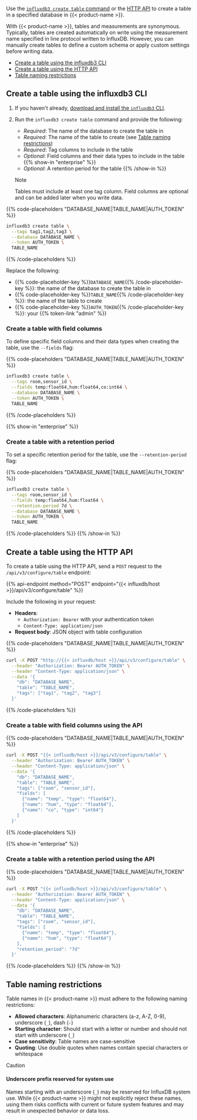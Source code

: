 Use the [`influxdb3 create table` command](/influxdb3/version/reference/cli/influxdb3/create/table/)
or the [HTTP API](/influxdb3/version/api/v3/) to create a table in a specified database in {{< product-name >}}.

With {{< product-name >}}, tables and measurements are synonymous.
Typically, tables are created automatically on write using the measurement name
specified in line protocol written to InfluxDB.
However, you can manually create tables to define a custom schema or apply custom settings before writing data.

- [Create a table using the influxdb3 CLI](#create-a-table-using-the-influxdb3-cli)
- [Create a table using the HTTP API](#create-a-table-using-the-http-api)
- [Table naming restrictions](#table-naming-restrictions)

## Create a table using the influxdb3 CLI

1. If you haven't already, [download and install the `influxdb3` CLI](/influxdb3/version/reference/cli/influxdb3/#download-and-install-the-influxdb3-cli).

2. Run the `influxdb3 create table` command and provide the following:

   - _Required_: The name of the database to create the table in
   - _Required_: The name of the table to create (see [Table naming restrictions](#table-naming-restrictions))
   - _Required_: Tag columns to include in the table
   - _Optional_: Field columns and their data types to include in the table
   {{% show-in "enterprise" %}}
   - _Optional_: A retention period for the table
   {{% /show-in %}}

   > [!Note]
   > Tables must include at least one tag column.
   > Field columns are optional and can be added later when you write data.

{{% code-placeholders "DATABASE_NAME|TABLE_NAME|AUTH_TOKEN" %}}
```bash
influxdb3 create table \
  --tags tag1,tag2,tag3 \
  --database DATABASE_NAME \
  --token AUTH_TOKEN \
  TABLE_NAME
```
{{% /code-placeholders %}}

Replace the following:

- {{% code-placeholder-key %}}`DATABASE_NAME`{{% /code-placeholder-key %}}: the name of the database to create the table in
- {{% code-placeholder-key %}}`TABLE_NAME`{{% /code-placeholder-key %}}: the name of the table to create
- {{% code-placeholder-key %}}`AUTH_TOKEN`{{% /code-placeholder-key %}}: your {{% token-link "admin" %}}

### Create a table with field columns

To define specific field columns and their data types when creating the table, use the `--fields` flag:

{{% code-placeholders "DATABASE_NAME|TABLE_NAME|AUTH_TOKEN" %}}
```sh
influxdb3 create table \
  --tags room,sensor_id \
  --fields temp:float64,hum:float64,co:int64 \
  --database DATABASE_NAME \
  --token AUTH_TOKEN \
  TABLE_NAME
```
{{% /code-placeholders %}}

{{% show-in "enterprise" %}}
### Create a table with a retention period

To set a specific retention period for the table, use the `--retention-period` flag:

{{% code-placeholders "DATABASE_NAME|TABLE_NAME|AUTH_TOKEN" %}}
```sh
influxdb3 create table \
  --tags room,sensor_id \
  --fields temp:float64,hum:float64 \
  --retention-period 7d \
  --database DATABASE_NAME \
  --token AUTH_TOKEN \
  TABLE_NAME
```
{{% /code-placeholders %}}
{{% /show-in %}}

## Create a table using the HTTP API

To create a table using the HTTP API, send a `POST` request to the `/api/v3/configure/table` endpoint:

{{% api-endpoint method="POST" endpoint="{{< influxdb/host >}}/api/v3/configure/table" %}}

Include the following in your request:

- **Headers**: 
  - `Authorization: Bearer` with your authentication token
  - `Content-Type: application/json`
- **Request body**: JSON object with table configuration

{{% code-placeholders "DATABASE_NAME|TABLE_NAME|AUTH_TOKEN" %}}
```bash
curl -X POST "http://{{< influxdb/host >}}/api/v3/configure/table" \
  --header "Authorization: Bearer AUTH_TOKEN" \
  --header "Content-Type: application/json" \
  --data '{
    "db": "DATABASE_NAME",
    "table": "TABLE_NAME",
    "tags": ["tag1", "tag2", "tag3"]
  }'
```
{{% /code-placeholders %}}

### Create a table with field columns using the API

{{% code-placeholders "DATABASE_NAME|TABLE_NAME|AUTH_TOKEN" %}}
```bash
curl -X POST "{{< influxdb/host >}}/api/v3/configure/table" \
  --header "Authorization: Bearer AUTH_TOKEN" \
  --header "Content-Type: application/json" \
  --data '{
    "db": "DATABASE_NAME",
    "table": "TABLE_NAME",
    "tags": ["room", "sensor_id"],
    "fields": [
      {"name": "temp", "type": "float64"},
      {"name": "hum", "type": "float64"},
      {"name": "co", "type": "int64"}
    ]
  }'
```
{{% /code-placeholders %}}

{{% show-in "enterprise" %}}
### Create a table with a retention period using the API

{{% code-placeholders "DATABASE_NAME|TABLE_NAME|AUTH_TOKEN" %}}
```bash
curl -X POST "{{< influxdb/host >}}/api/v3/configure/table" \
  --header "Authorization: Bearer AUTH_TOKEN" \
  --header "Content-Type: application/json" \
  --data '{
    "db": "DATABASE_NAME",
    "table": "TABLE_NAME",
    "tags": ["room", "sensor_id"],
    "fields": [
      {"name": "temp", "type": "float64"},
      {"name": "hum", "type": "float64"}
    ],
    "retention_period": "7d"
  }'
```
{{% /code-placeholders %}}
{{% /show-in %}}

## Table naming restrictions

Table names in {{< product-name >}} must adhere to the following naming restrictions:

- **Allowed characters**: Alphanumeric characters (a-z, A-Z, 0-9), underscore (`_`), dash (`-`)
- **Starting character**: Should start with a letter or number and should not start with underscore (`_`)
- **Case sensitivity**: Table names are case-sensitive
- **Quoting**: Use double quotes when names contain special characters or whitespace

> [!Caution]
> #### Underscore prefix reserved for system use
>
> Names starting with an underscore (`_`) may be reserved for InfluxDB system use.
> While {{< product-name >}} might not explicitly reject these names, using them risks
> conflicts with current or future system features and may result in
> unexpected behavior or data loss.
